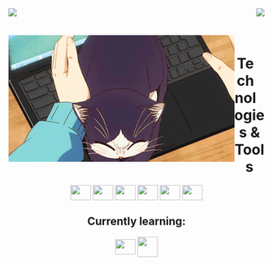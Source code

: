 <div>
  <img  height="180em" src="https://github-readme-stats.vercel.app/api?username=johnnycleiton07&show_icons=true&theme=rose_pine&include_all_commits=true&count_private=true"/>
  <img align="right" height="180em" src="https://github-readme-stats.vercel.app/api/top-langs/?username=johnnycleiton07&layout=compact&langs_count=16&theme=rose_pine"/>
</div>
<br>

<div  align="center"> 
  <div style="display: inline_block"><br>
    <img align="left" height="250" alt="coding-time" src="assets/anime-cat.gif">
    <h1 align="center">Technologies & Tools</h1>
    <img align="center" height="30" width="40" src="https://cdn.jsdelivr.net/gh/devicons/devicon/icons/python/python-original.svg" />
    <img align="center" height="30" width="40" src="https://cdn.jsdelivr.net/gh/devicons/devicon/icons/html5/html5-original.svg" />
    <img align="center" height="30" width="40" src="https://cdn.jsdelivr.net/gh/devicons/devicon/icons/css3/css3-original.svg" />
    <img align="center" height="30" width="40" src="https://cdn.jsdelivr.net/gh/devicons/devicon/icons/vscode/vscode-original.svg" />
    <img align="center" height="30" width="40" src="https://cdn.jsdelivr.net/gh/devicons/devicon/icons/figma/figma-original.svg" />
    <img align="center" height="30" width="40" src="https://cdn.jsdelivr.net/gh/devicons/devicon/icons/photoshop/photoshop-plain.svg" />
    <h2 align="center">Currently learning:</h2>
    <img align="center" height="30" width="40" src="https://cdn.jsdelivr.net/gh/devicons/devicon/icons/javascript/javascript-plain.svg" />
    <img align="center" height="40" width="40" src="https://cdn.jsdelivr.net/gh/devicons/devicon/icons/postgresql/postgresql-plain.svg" />
  </div>
</div>
